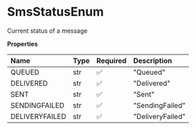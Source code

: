 # SmsStatusEnum

Current status of a message

**Properties**

| Name           | Type | Required | Description      |
| :------------- | :--- | :------- | :--------------- |
| QUEUED         | str  | ✅       | "Queued"         |
| DELIVERED      | str  | ✅       | "Delivered"      |
| SENT           | str  | ✅       | "Sent"           |
| SENDINGFAILED  | str  | ✅       | "SendingFailed"  |
| DELIVERYFAILED | str  | ✅       | "DeliveryFailed" |

<!-- This file was generated by liblab | https://liblab.com/ -->
